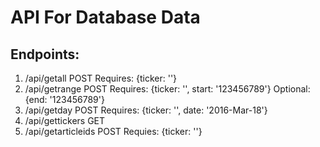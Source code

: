 # API For Database Data

## Endpoints:
1. /api/getall POST Requires: {ticker: ''}
2. /api/getrange POST Requires: {ticker: '', start: '123456789'} Optional: {end: '123456789'}
3. /api/getday POST Requires: {ticker: '', date: '2016-Mar-18'}
4. /api/gettickers GET
5. /api/getarticleids POST Requies: {ticker: ''}
